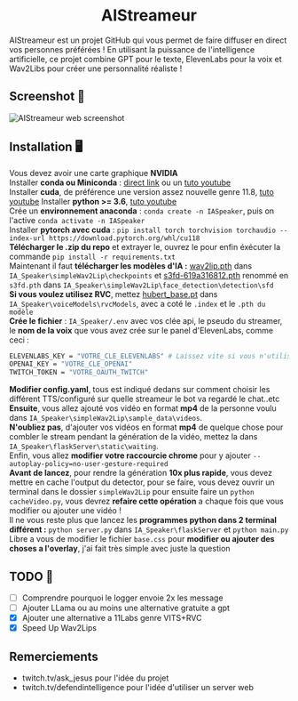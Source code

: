 <h1 align="center">AIStreameur</h1>

AIStreameur est un projet GitHub qui vous permet de faire diffuser en direct vos personnes préférées ! En utilisant la puissance de l'intelligence artificielle, ce projet combine GPT pour le texte, ElevenLabs pour la voix et Wav2Libs pour créer une personnalité réaliste !

## Screenshot 🤩

![AIStreameur web screenshot](https://i.imgur.com/EnR7lRJ.jpg)

## Installation 🖥️

Vous devez avoir une carte graphique **NVIDIA**  
Installer **conda ou Miniconda** : [direct link](https://repo.anaconda.com/miniconda/Miniconda3-latest-Windows-x86_64.exe) ou un [tuto youtube](https://www.youtube.com/watch?v=P17GY1gSnFk&t=120s)   
Installer **cuda**, de préférence une version assez nouvelle genre 11.8, [tuto youtube](https://www.youtube.com/watch?v=ctQi9mU7t9o) 
Installer **python >= 3.6**, [tuto youtube](https://www.youtube.com/watch?v=3nrCgMTDTdY)   
Crée un **environnement anaconda** : ```conda create -n IASpeaker```, puis on l'active ```conda activate -n IASpeaker```  
Installer **pytorch avec cuda** : ```pip install torch torchvision torchaudio --index-url https://download.pytorch.org/whl/cu118```   
**Télécharger le .zip du repo** et extrayer le, ouvrez le pour enfin éxécuter la commande ```pip install -r requirements.txt```  
Maintenant il faut **télécharger les modèles d'IA :** [wav2lip.pth](https://iiitaphyd-my.sharepoint.com/personal/radrabha_m_research_iiit_ac_in/_layouts/15/onedrive.aspx?id=%2Fpersonal%2Fradrabha%5Fm%5Fresearch%5Fiiit%5Fac%5Fin%2FDocuments%2FWav2Lip%5FModels%2Fwav2lip%2Epth&parent=%2Fpersonal%2Fradrabha%5Fm%5Fresearch%5Fiiit%5Fac%5Fin%2FDocuments%2FWav2Lip%5FModels&ga=1) dans ```IA_Speaker\simpleWav2Lip\checkpoints``` et [s3fd-619a316812.pth](https://www.adrianbulat.com/downloads/python-fan/s3fd-619a316812.pth) renommé en ```s3fd.pth``` dans ```IA_Speaker\simpleWav2Lip\face_detection\detection\sfd```  
**Si vous voulez utilisez RVC**, mettez [hubert_base.pt](https://huggingface.co/spaces/zomehwh/rvc-models/resolve/main/hubert_base.pt) dans ```IA_Speaker\voiceModels\rvcModels```, avec a coté le ```.index``` et le ```.pth du modèle```    
**Crée le fichier** : ```IA_Speaker/.env``` avec vos clée api, le pseudo du streamer, le **nom de la voix** que vous avez crée sur le panel d'ElevenLabs, comme ceci :   
```bash
ELEVENLABS_KEY = "VOTRE_CLE_ELEVENLABS" # Laissez vite si vous n'utilisez pas ElevenLabs
OPENAI_KEY = "VOTRE_CLE_OPENAI"
TWITCH_TOKEN = "VOTRE_OAUTH_TWITCH"
```  
**Modifier config.yaml**, tous est indiqué dedans sur comment choisir les différent TTS/configuré sur quelle streameur le bot va regardé le chat..etc
**Ensuite**, vous allez ajouté vos vidéo en format **mp4** de la personne voulu dans ```IA_Speaker\simpleWav2Lip\sample_data\videos```.  
**N'oubliez pas**, d'ajouter vos vidéos en format **mp4** de quelque chose pour combler le stream pendant la génération de la vidéo, mettez la dans ```IA_Speaker\flaskServer\static\waiting```.  
Enfin, vous allez **modifier votre raccourcie chrome** pour y ajouter ```--autoplay-policy=no-user-gesture-required```  
**Avant de lancez**, pour rendre la génération **10x plus rapide**, vous devez mettre en cache l'output du detector, pour se faire, vous devez ouvrir un terminal dans le dossier ```simpleWav2Lip``` pour ensuite faire un ```python cacheVideo.py```, vous devrez **refaire cette opération** a chaque fois que vous modifier ou ajouter une vidéo !     
Il ne vous reste plus que lancez les **programmes python dans 2 terminal différent :** ```python server.py``` dans ```IA_Speaker\flaskServer``` et ```python main.py```   
Libre a vous de modifier le fichier ```base.css``` pour **modifier ou ajouter des choses a l'overlay**, j'ai fait très simple avec juste la question


## TODO 📝

- [ ]  Comprendre pourquoi le logger envoie 2x les message
- [ ]  Ajouter LLama ou au moins une alternative gratuite a gpt
- [x]  Ajouter une alternative a 11Labs genre VITS+RVC
- [x]  Speed Up Wav2Lips

## Remerciements

- twitch.tv/ask_jesus pour l'idée du projet
- twitch.tv/defendintelligence pour l'idée d'utiliser un server web

